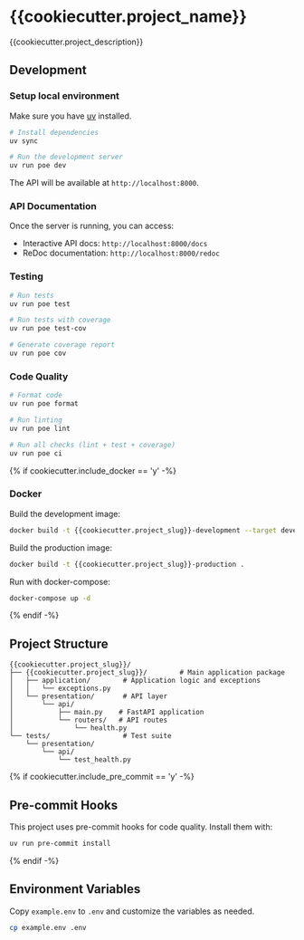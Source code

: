 # {{cookiecutter.project_name}}

{{cookiecutter.project_description}}

## Development

### Setup local environment

Make sure you have [uv](https://docs.astral.sh/uv/getting-started/installation/) installed.

```sh
# Install dependencies
uv sync

# Run the development server
uv run poe dev
```

The API will be available at `http://localhost:8000`.

### API Documentation

Once the server is running, you can access:
- Interactive API docs: `http://localhost:8000/docs`
- ReDoc documentation: `http://localhost:8000/redoc`

### Testing

```sh
# Run tests
uv run poe test

# Run tests with coverage
uv run poe test-cov

# Generate coverage report
uv run poe cov
```

### Code Quality

```sh
# Format code
uv run poe format

# Run linting
uv run poe lint

# Run all checks (lint + test + coverage)
uv run poe ci
```

{% if cookiecutter.include_docker == 'y' -%}
### Docker

Build the development image:
```sh
docker build -t {{cookiecutter.project_slug}}-development --target development .
```

Build the production image:
```sh
docker build -t {{cookiecutter.project_slug}}-production .
```

Run with docker-compose:
```sh
docker-compose up -d
```
{% endif -%}

## Project Structure

```
{{cookiecutter.project_slug}}/
├── {{cookiecutter.project_slug}}/        # Main application package
│   ├── application/        # Application logic and exceptions
│   │   └── exceptions.py
│   └── presentation/       # API layer
│       └── api/
│           ├── main.py    # FastAPI application
│           └── routers/   # API routes
│               └── health.py
└── tests/                  # Test suite
    └── presentation/
        └── api/
            └── test_health.py
```

{% if cookiecutter.include_pre_commit == 'y' -%}
## Pre-commit Hooks

This project uses pre-commit hooks for code quality. Install them with:

```sh
uv run pre-commit install
```
{% endif -%}

## Environment Variables

Copy `example.env` to `.env` and customize the variables as needed.

```sh
cp example.env .env
```